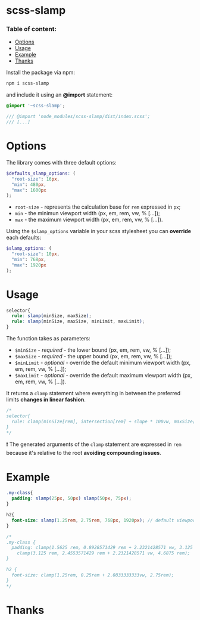 # scss-slamp
### Table of content:
- [Options](#options)
- [Usage](#usage)
- [Example](#example)
- [Thanks](#thanks)

Install the package via npm:

``` bash
npm i scss-slamp
```

and include it using an **@import** statement:

``` scss
@import '~scss-slamp';

/// @import 'node_modules/scss-slamp/dist/index.scss';
/// [...]
```

# Options
The library comes with three default options:

``` scss
$defaults_slamp_options: (
  "root-size": 16px, 
  "min": 480px, 
  "max": 1600px
);
```

- `root-size` - represents the calculation base for `rem` expressed in `px`;
- `min` - the minimun viewport width (px, em, rem, vw, % [...]);
- `max` - the maximum viewport width (px, em, rem, vw, % [...]).

Using the `$slamp_options` variable in your scss stylesheet you can **override** each defaults:

``` scss
$slamp_options: (
  "root-size": 10px, 
  "min": 768px,
  "max": 1920px
);
```

# Usage

``` scss
selector{
  rule: slamp(minSize, maxSize);
  rule: slamp(minSize, maxSize, minLimit, maxLimit);
}
```


The function takes as parameters:

- `$minSize` - *required* - the lower bound (px, em, rem, vw, % [...]);
- `$maxSize` - *required* - the upper bound (px, em, rem, vw, % [...]);
- `$minLimit` - *optional* - override the default minimum viewport width (px, em, rem, vw, % [...]);
- `$maxLimit` - *optional* - override the default maximum viewport width (px, em, rem, vw, % [...]).

It returns a `clamp` statement where everything in between the preferred limits **changes in linear fashion**.

```scss
/*
selector{
  rule: clamp(minSize[rem], intersection[rem] + slope * 100vw, maxSize[rem])
}
*/
```

❗ The generated arguments of the `clamp` statement are expressed in `rem` because it's relative to the root **avoiding compounding issues**.

# Example
``` scss
.my-class{
  padding: slamp(25px, 50px) slamp(50px, 75px);
}

h2{
  font-size: slamp(1.25rem, 2.75rem, 768px, 1920px); // default viewport limits are overrided
}

/*
.my-class {
  padding: clamp(1.5625 rem, 0.8928571429 rem + 2.2321428571 vw, 3.125 rem)
    clamp(3.125 rem, 2.4553571429 rem + 2.2321428571 vw, 4.6875 rem);
}

h2 {
  font-size: clamp(1.25rem, 0.25rem + 2.0833333333vw, 2.75rem);
}
*/
```

# Thanks
